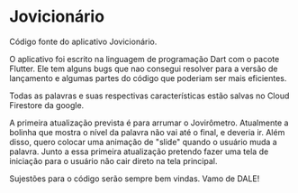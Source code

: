 # Jovicionário
Código fonte do aplicativo Jovicionário.

O aplicativo foi escrito na linguagem de programação Dart com o pacote Flutter. Ele tem alguns bugs que nao consegui resolver para a versão de lançamento e algumas partes do código que poderiam ser mais eficientes. 

Todas as palavras e suas respectivas características estão salvas no Cloud Firestore da google.

A primeira atualização prevista é para arrumar o Jovirômetro. Atualmente a bolinha que mostra o nível da palavra não vai até o final, e deveria ir. Além disso, quero colocar uma animação de "slide" quando o usuário muda a palavra.
Junto a essa primeira atualização pretendo fazer uma tela de iniciação para o usuário não cair direto na tela principal.

Sujestões para o código serão sempre bem vindas. 
Vamo de DALE!
